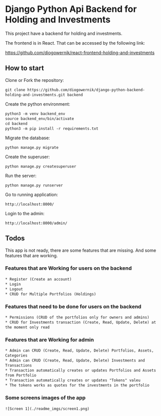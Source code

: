 # Django Python Api Backend for Holding and Investments

This project have a backend for holding and investments.

The frontend is in React. That can be accessed by the following link:

https://github.com/diogowernik/react-frontend-holding-and-investments

## How to start

Clone or Fork the repository:

    git clone https://github.com/diogowernik/django-python-backend-holding-and-investments.git backend

Create the python environment:

    python3 -m venv backend_env
    source backend_env/bin/activate
    cd backend
    python3 -m pip install -r requirements.txt

Migrate the database:

    python manage.py migrate

Create the superuser:

    python manage.py createsuperuser

Run the server:

    python manage.py runserver

Go to running application:

    http://localhost:8000/

Login to the admin:

    http://localhost:8000/admin/

## Todos

This app is not ready, there are some features that are missing. And some features that are working.

### Features that are Working for users on the backend

    * Register (Create an account)
    * Login
    * Logout
    * CRUD for Multiple Portfolios (Holdings)

### Features that need to be done for users on the backend

    * Permissions (CRUD of the portfolios only for owners and admins)
    * CRUD for Investments transaction (Create, Read, Update, Delete) at the moment only read

### Features that are Working for admin

    * Admin can CRUD (Create, Read, Update, Delete) Portfolios, Assets, Categories
    * Admin can CRUD (Create, Read, Update, Delete) Investments and Transactions
    * Transaction automatically creates or updates Portfolios and Assets from Portfolio
    * Transaction automatically creates or updates "Tokens" valeu
    * The tokens works as quotes for the investments in the portfolio

### Some screens images of the app

    ![Screen 1](./readme_imgs/screen1.png)
